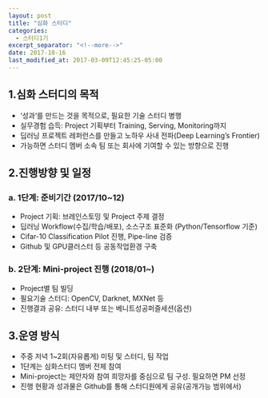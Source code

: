 ```yaml
---
layout: post
title: "심화 스터디"
categories:
  - 스터디1기
excerpt_separator: "<!--more-->"
date: 2017-10-16
last_modified_at: 2017-03-09T12:45:25-05:00
---
```


## 1.심화 스터디의 목적
*  ‘성과‘를 만드는 것을 목적으로, 필요한 기술 스터디 병행
*  실무경험 습득: Project 기획부터 Training, Serving, Monitoring까지
*  딥러닝 프로젝트 레퍼런스를 만들고 노하우 사내 전파(Deep Learning’s Frontier)
*  가능하면 스터디 멤버 소속 팀 또는 회사에 기여할 수 있는 방향으로 진행

##  2.진행방향 및 일정
### a. 1단계: 준비기간 (2017/10~12)

*  Project 기획: 브레인스토밍 및 Project 주제 결정
*  딥러닝 Workflow(수집/학습/배포), 소스구조 표준화 (Python/Tensorflow 기준)
*  Cifar-10 Classification Pilot 진행, Pipe-line 검증
*  Github 및 GPU클러스터 등 공동작업환경 구축

### b. 2단계: Mini-project 진행 (2018/01~)
*  Project별 팀 빌딩
*  필요기술 스터디: OpenCV, Darknet, MXNet 등
*  진행결과 공유: 스터디 내부 또는 베니트성공퍼즐세션(옵션)

##  3.운영 방식
*  주중 저녁 1~2회(자유롭게) 미팅 및 스터디, 팀 작업
*  1단계는 심화스터디 멤버 전체 참여
*  Mini-project는 제안자와 참여 희망자를 중심으로 팀 구성. 필요하면 PM 선정
*  진행 현황과 성과물은 Github를 통해 스터디원에게 공유(공개가능 범위에서)

